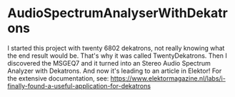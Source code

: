 # AudioSpectrumAnalyserWithDekatrons

I started this project with twenty 6802 dekatrons, not really knowing what the end result would be. That's why it was called TwentyDekatrons. 
Then I discovered the MSGEQ7 and it turned into an Stereo Audio Spectrum Analyzer with Dekatrons. And now it's leading to an article in Elektor!
For the extensive documentation, see: https://www.elektormagazine.nl/labs/i-finally-found-a-useful-application-for-dekatrons
